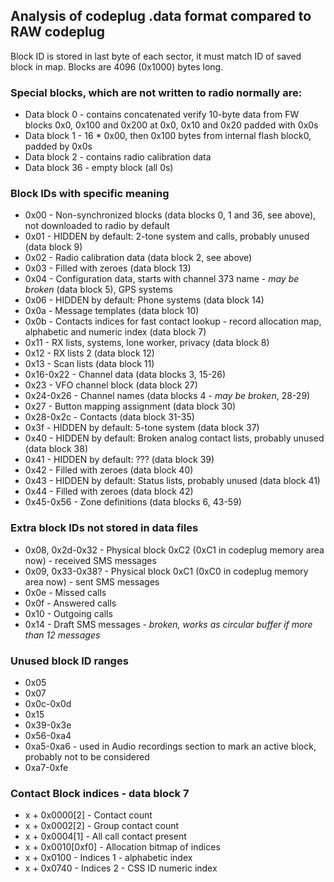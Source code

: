 ## Analysis of codeplug .data format compared to RAW codeplug ##
Block ID is stored in last byte of each sector, it must match ID of saved block in map. Blocks are 4096 (0x1000) bytes long.

### Special blocks, which are not written to radio normally are: ###
* Data block 0 - contains concatenated verify 10-byte data from FW blocks 0x0, 0x100 and 0x200 at 0x0, 0x10 and 0x20 padded with 0x0s
* Data block 1 - 16 * 0x00, then 0x100 bytes from internal flash block0, padded by 0x0s
* Data block 2 - contains radio calibration data
* Data block 36 - empty block (all 0s)

### Block IDs with specific meaning ###
* 0x00 - Non-synchronized blocks (data blocks 0, 1 and 36, see above), not downloaded to radio by default
* 0x01 - HIDDEN by default: 2-tone system and calls, probably unused (data block 9)
* 0x02 - Radio calibration data (data block 2, see above)
* 0x03 - Filled with zeroes (data block 13)
* 0x04 - Configuration data, starts with channel 373 name - _may be broken_ (data block 5), GPS systems
* 0x06 - HIDDEN by default: Phone systems (data block 14)
* 0x0a - Message templates (data block 10)
* 0x0b - Contacts indices for fast contact lookup - record allocation map, alphabetic and numeric index (data block 7)
* 0x11 - RX lists, systems, lone worker, privacy (data block 8)
* 0x12 - RX lists 2 (data block 12)
* 0x13 - Scan lists (data block 11)
* 0x16-0x22 - Channel data (data blocks 3, 15-26)
* 0x23 - VFO channel block (data block 27)
* 0x24-0x26 - Channel names (data blocks 4 - _may be broken_, 28-29)
* 0x27 - Button mapping assignment (data block 30)
* 0x28-0x2c - Contacts (data block 31-35)
* 0x3f - HIDDEN by default: 5-tone system (data block 37)
* 0x40 - HIDDEN by default: Broken analog contact lists, probably unused (data block 38)
* 0x41 - HIDDEN by default: ??? (data block 39)
* 0x42 - Filled with zeroes (data block 40)
* 0x43 - HIDDEN by default: Status lists, probably unused (data block 41)
* 0x44 - Filled with zeroes (data block 42)
* 0x45-0x56 - Zone definitions (data blocks 6, 43-59)

### Extra block IDs not stored in data files ###
* 0x08, 0x2d-0x32 - Physical block 0xC2 (0xC1 in codeplug memory area now) - received SMS messages
* 0x09, 0x33-0x38? - Physical block 0xC1 (0xC0 in codeplug memory area now) - sent SMS messages
* 0x0e - Missed calls
* 0x0f - Answered calls
* 0x10 - Outgoing calls
* 0x14 - Draft SMS messages - *broken, works as circular buffer if more than 12 messages*

### Unused block ID ranges ###
* 0x05
* 0x07
* 0x0c-0x0d
* 0x15
* 0x39-0x3e
* 0x56-0xa4
* 0xa5-0xa6 - used in Audio recordings section to mark an active block, probably not to be considered
* 0xa7-0xfe

### Contact Block indices - data block 7 ###
* x + 0x0000[2] - Contact count
* x + 0x0002[2] - Group contact count
* x + 0x0004[1] - All call contact present
* x + 0x0010[0xf0] - Allocation bitmap of indices
* x + 0x0100 - Indices 1 - alphabetic index
* x + 0x0740 - Indices 2 - CSS ID numeric index
